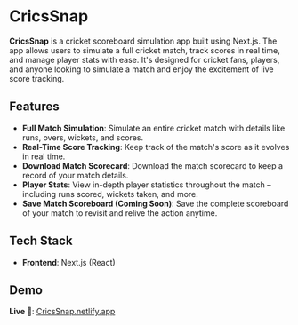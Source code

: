 # CricsSnap

**CricsSnap** is a cricket scoreboard simulation app built using Next.js. The app allows users to simulate a full cricket match, track scores in real time, and manage player stats with ease. It's designed for cricket fans, players, and anyone looking to simulate a match and enjoy the excitement of live score tracking.

## Features

- **Full Match Simulation**: Simulate an entire cricket match with details like runs, overs, wickets, and scores.
- **Real-Time Score Tracking**: Keep track of the match's score as it evolves in real time.
- **Download Match Scorecard**: Download the match scorecard to keep a record of your match details.
- **Player Stats**: View in-depth player statistics throughout the match – including runs scored, wickets taken, and more.
- **Save Match Scoreboard (Coming Soon)**: Save the complete scoreboard of your match to revisit and relive the action anytime.

## Tech Stack

- **Frontend**: Next.js (React)

## Demo

**Live 🚀**: [CricsSnap.netlify.app](https://cricsnap.vercel.app/)
